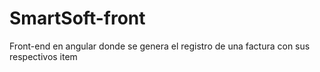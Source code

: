 # SmartSoft-front
Front-end en angular donde se genera el registro de una factura con sus respectivos item
